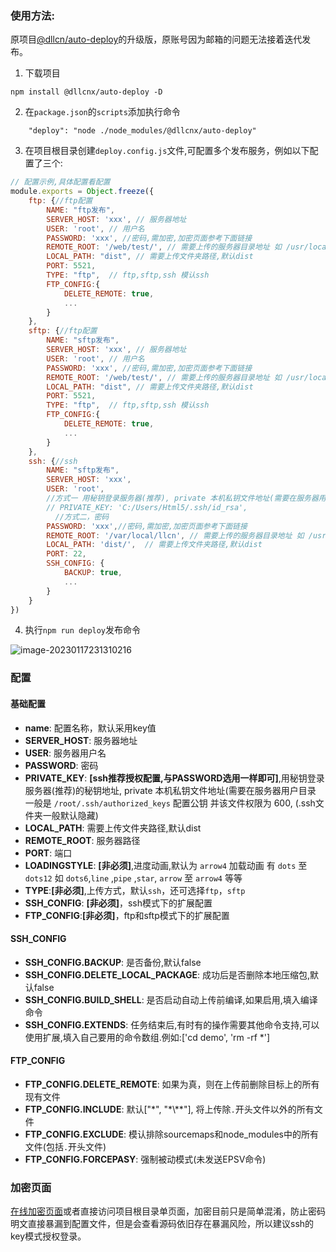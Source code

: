 ### 使用方法:

原项目[@dllcn/auto-deploy](https://www.npmjs.com/package/@dllcn/auto-deploy)的升级版，原账号因为邮箱的问题无法接着迭代发布。

1. 下载项目
```
npm install @dllcnx/auto-deploy -D
```

2. 在`package.json`的`scripts`添加执行命令
```
    "deploy": "node ./node_modules/@dllcnx/auto-deploy"
```

3. 在项目根目录创建`deploy.config.js`文件,可配置多个发布服务，例如以下配置了三个:
   
  ```javascript
  // 配置示例,具体配置看配置
  module.exports = Object.freeze({
      ftp: {//ftp配置
          NAME: "ftp发布",
          SERVER_HOST: 'xxx', // 服务器地址
          USER: 'root', // 用户名
          PASSWORD: 'xxx', //密码,需加密,加密页面参考下面链接
          REMOTE_ROOT: '/web/test/', // 需要上传的服务器目录地址 如 /usr/local/nginx/html
          LOCAL_PATH: "dist", // 需要上传文件夹路径,默认dist
          PORT: 5521,
          TYPE: "ftp",  // ftp,sftp,ssh 模认ssh
          FTP_CONFIG:{
              DELETE_REMOTE: true,
              ...
          }
      },
      sftp: {//ftp配置
          NAME: "sftp发布",
          SERVER_HOST: 'xxx', // 服务器地址
          USER: 'root', // 用户名
          PASSWORD: 'xxx', //密码,需加密,加密页面参考下面链接
          REMOTE_ROOT: '/web/test/', // 需要上传的服务器目录地址 如 /usr/local/nginx/html
          LOCAL_PATH: "dist", // 需要上传文件夹路径,默认dist
          PORT: 5521,
          TYPE: "ftp",  // ftp,sftp,ssh 模认ssh
          FTP_CONFIG:{
              DELETE_REMOTE: true,
              ...
          }
      },
      ssh: {//ssh
          NAME: "sftp发布",
          SERVER_HOST: 'xxx',
          USER: 'root',
          //方式一 用秘钥登录服务器(推荐), private 本机私钥文件地址(需要在服务器用户目录 一般是 /root/.ssh/authorized_keys 配置公钥 并该文件权限为 600, (.ssh文件夹一般默认隐藏)
          // PRIVATE_KEY: 'C:/Users/Html5/.ssh/id_rsa',
        	//方式二，密码
          PASSWORD: 'xxx',//密码,需加密,加密页面参考下面链接
          REMOTE_ROOT: '/var/local/llcn', // 需要上传的服务器目录地址 如 /usr/local/nginx/html
          LOCAL_PATH: 'dist/',  // 需要上传文件夹路径,默认dist
          PORT: 22,
          SSH_CONFIG: {
              BACKUP: true,
              ...
          }
      }
  })
  ```



4. 执行`npm run deploy`发布命令

![image-20230117231310216](https://dllcnx.com:18889/images/2023/01/202301172313308.png)

### 配置

#### 基础配置
- **name**:  配置名称，默认采用key值
- **SERVER_HOST**:  服务器地址
- **USER**: 服务器用户名
- **PASSWORD**: 密码
- **PRIVATE_KEY**: **[ssh推荐授权配置,与PASSWORD选用一样即可]**,用秘钥登录服务器(推荐)的秘钥地址, private 本机私钥文件地址(需要在服务器用户目录 一般是 `/root/.ssh/authorized_keys` 配置公钥 并该文件权限为 600, (.ssh文件夹一般默认隐藏)
- **LOCAL_PATH**: 需要上传文件夹路径,默认dist
- **REMOTE_ROOT**: 服务器路径
- **PORT**: 端口
- **LOADINGSTYLE**: **[非必须]**,进度动画,默认为 `arrow4` 加载动画 有 `dots` 至 `dots12` 如 `dots6`,`line` ,`pipe` ,`star`, `arrow` 至 `arrow4` 等等
- **TYPE**:**[非必须]**,上传方式，默认`ssh`，还可选择`ftp`，`sftp`
- **SSH_CONFIG**: **[非必须]**，ssh模式下的扩展配置
- **FTP_CONFIG**:**[非必须]**，ftp和sftp模式下的扩展配置



#### SSH_CONFIG

- **SSH_CONFIG.BACKUP**: 是否备份,默认false
- **SSH_CONFIG.DELETE_LOCAL_PACKAGE**: 成功后是否删除本地压缩包,默认false
- **SSH_CONFIG.BUILD_SHELL**: 是否启动自动上传前编译,如果启用,填入编译命令
- **SSH_CONFIG.EXTENDS**: 任务结束后,有时有的操作需要其他命令支持,可以使用扩展,填入自己要用的命令数组.例如:['cd demo', 'rm -rf *']



#### FTP_CONFIG

- **FTP_CONFIG.DELETE_REMOTE**: 如果为真，则在上传前删除目标上的所有现有文件
- **FTP_CONFIG.INCLUDE**: 默认["\*", "\*\\*\*"], 将上传除`.`开头文件以外的所有文件
- **FTP_CONFIG.EXCLUDE**: 模认排除sourcemaps和node_modules中的所有文件(包括`.`开头文件)
- **FTP_CONFIG.FORCEPASY**: 强制被动模式(未发送EPSV命令)



### 加密页面

[在线加密页面](http://dllcnx.com:15200/DeployAes/index.html)或者直接访问项目根目录单页面，加密目前只是简单混淆，防止密码明文直接暴漏到配置文件，但是会查看源码依旧存在暴漏风险，所以建议ssh的key模式授权登录。

